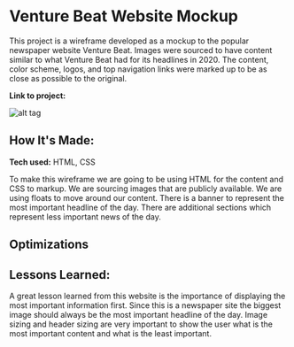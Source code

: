 # Venture Beat Website Mockup
This project is a wireframe developed as a mockup to the popular newspaper website Venture Beat. Images were sourced to have content similar to what Venture Beat had for its headlines in 2020. The content, color scheme, logos, and top navigation links were marked up to be as close as possible to the original.

**Link to project:** 

![alt tag](images/live_screenshot)

## How It's Made:

**Tech used:** HTML, CSS

To make this wireframe we are going to be using HTML for the content and CSS to markup. We are sourcing images that are publicly available. We are using floats to move around our content.  There is a banner to represent the most important headline of the day. There are additional sections which represent less important news of the day. 

## Optimizations


## Lessons Learned:

A great lesson learned from this website is the importance of displaying the most important information first. Since this is a newspaper site the biggest image should always be the most important headline of the day. Image sizing and header sizing are very important to show the user what is the most important content and what is the least important.





